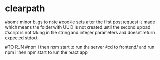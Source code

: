 # clearpath

#some minor bugs to note
#cookie sets after the first post request is made which means the folder with UUID is not created until the second upload
#script is not taking in the string and integer parameters and doesnt return expected stdout

#TO RUN
#npm i then npm start to run the server
#cd to frontend/ and run npm i then npm start to run the react app
